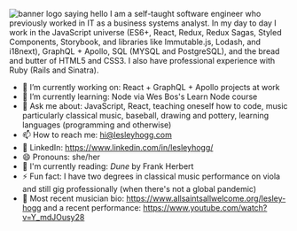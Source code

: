 ![banner logo saying hello](http://lesleyhogg.com/img/github-banner.png)
I am a self-taught software engineer who previously worked in IT as a business systems analyst. In my day to day I work in the JavaScript universe (ES6+, React, Redux, Redux Sagas, Styled Components, Storybook, and libraries like Immutable.js, Lodash, and i18next), GraphQL + Apollo, SQL (MYSQL and PostgreSQL), and the bread and butter of HTML5 and CSS3. I also have professional experience with Ruby (Rails and Sinatra).

- 🔭 I’m currently working on: React + GraphQL + Apollo projects at work
- 🌱 I’m currently learning: Node via Wes Bos's Learn Node course
- 💬 Ask me about: JavaScript, React, teaching oneself how to code, music particularly classical music, baseball, drawing and pottery, learning languages (programming and otherwise)
- 📫 How to reach me: hi@lesleyhogg.com
- :handshake: LinkedIn: https://www.linkedin.com/in/lesleyhogg/
- 😄 Pronouns: she/her
- :book: I'm currently reading: _Dune_ by Frank Herbert
- ⚡ Fun fact: I have two degrees in classical music performance on viola and still gig professionally (when there's not a global pandemic)
- :violin: Most recent musician bio: https://www.allsaintsallwelcome.org/lesley-hogg and a recent performance: https://www.youtube.com/watch?v=Y_mdJOusy28
